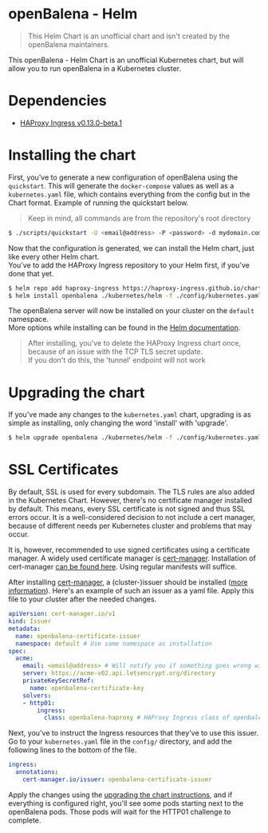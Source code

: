 # openBalena - Helm

> This Helm Chart is an unofficial chart and isn't created by the openBalena maintainers.

This openBalena - Helm Chart is an unofficial Kubernetes chart, but will allow you to run openBalena in a Kubernetes cluster.  

# Dependencies
- [HAProxy Ingress v0.13.0-beta.1](https://github.com/jcmoraisjr/haproxy-ingress)

# Installing the chart
First, you've to generate a new configuration of openBalena using the `quickstart`. This will generate the `docker-compose` values as well as a `kubernetes.yaml` file, which contains everything from the config but in the Chart format. Example of running the quickstart below.

> Keep in mind, all commands are from the repository's root directory

```bash
$ ./scripts/quickstart -U <email@address> -P <password> -d mydomain.com
```

Now that the configuration is generated, we can install the Helm chart, just like every other Helm chart.  
You've to add the HAProxy Ingress repository to your Helm first, if you've done that yet.

```bash
$ helm repo add haproxy-ingress https://haproxy-ingress.github.io/charts
$ helm install openbalena ./kubernetes/helm -f ./config/kubernetes.yaml
```

The openBalena server will now be installed on your cluster on the `default` namespace.   
More options while installing can be found in the [Helm documentation](https://helm.sh/docs/).

> After installing, you've to delete the HAProxy Ingress chart once, because of an issue with the TCP TLS secret update.  
> If you don't do this, the 'tunnel' endpoint will not work

# Upgrading the chart
If you've made any changes to the `kubernetes.yaml` chart, upgrading is as simple as installing, only changing the word 'install' with 'upgrade'.

```bash
$ helm upgrade openbalena ./kubernetes/helm -f ./config/kubernetes.yaml
```

# SSL Certificates
By default, SSL is used for every subdomain. The TLS rules are also added in the Kubernetes Chart. However, there's no certificate manager installed by default. This means, every SSL certificate is not signed and thus SSL errors occur. It is a well-considered decision to not include a cert manager, because of different needs per Kubernetes cluster and problems that may occur.    

It is, however, recommended to use signed certificates using a certificate manager. A widely used certificate manager is [cert-manager](https://cert-manager.io/docs/). Installation of cert-manager [can be found here](https://cert-manager.io/docs/installation/kubernetes/). Using regular manifests will suffice.  

After installing [cert-manager](https://cert-manager.io/docs/), a (cluster-)issuer should be installed ([more information](https://cert-manager.io/docs/concepts/issuer/)). Here's an example of such an issuer as a yaml file. Apply this file to your cluster after the needed changes.

```yaml
apiVersion: cert-manager.io/v1
kind: Issuer
metadata:
  name: openbalena-certificate-issuer
  namespace: default # Use same namespace as installation
spec:
  acme:
    email: <email@address> # Will notify you if something goes wrong with the certificates
    server: https://acme-v02.api.letsencrypt.org/directory
    privateKeySecretRef:
      name: openbalena-certificate-key
    solvers:
    - http01:
        ingress:
          class: openbalena-haproxy # HAProxy Ingress class of openbalena
```

Next, you've to instruct the Ingress resources that they've to use this issuer. Go to your `kubernetes.yaml` file in the `config/` directory, and add the following lines to the bottom of the file.

```yaml
ingress:
  annotations:
    cert-manager.io/issuer: openbalena-certificate-issuer
```

Apply the changes using the [upgrading the chart instructions](#Upgrading-the-chart), and if everything is configured right, you'll see some pods starting next to the openBalena pods. Those pods will wait for the HTTP01 challenge to complete.
